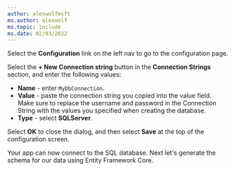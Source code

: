 ```yaml
---
author: alexwolfmsft
ms.author: alexwolf
ms.topic: include
ms.date: 02/03/2022
---
```


Select the **Configuration** link on the left nav to go to the configuration page.

Select the **+ New Connection string** button in the **Connection Strings** section, and enter the following values:

* **Name** - enter `MyDbConnection`.
* **Value** - paste the connection string you copied into the value field.  Make sure to replace the username and password in the Connection String with the values you specified when creating the database.
* **Type** - select **SQLServer**.

Select **OK** to close the dialog, and then select **Save** at the top of the configuration screen.

Your app can now connect to the SQL database. Next let's generate the schema for our data using Entity Framework Core.
